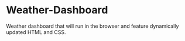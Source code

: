 # Weather-Dashboard
Weather dashboard that will run in the browser and feature dynamically updated HTML and CSS.
